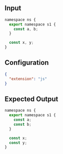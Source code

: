 
## Input
```javascript input
namespace ns {
  export namespace s1 {
    const a, b;
  }

  const x, y;
}
```

## Configuration
```json configuration
{
  "extension": "js"
}
```

## Expected Output
```javascript expected output
namespace ns {
  export namespace s1 {
    const a;
    const b;
  }

  const x;
  const y;
}
```
